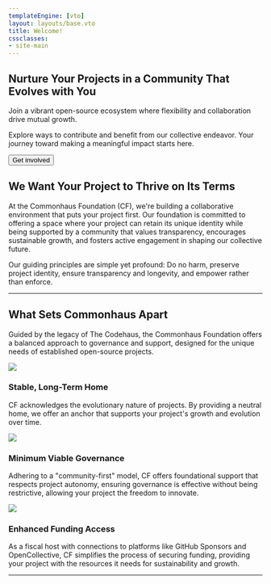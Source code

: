 ```yaml
---
templateEngine: [vto]
layout: layouts/base.vto
title: Welcome!
cssclasses: 
- site-main
---
```


<div class="hero">
  <section class="text">
    <h1>Nurture Your Projects in a Community That Evolves with You</h1>
    <div class="subhead">Join a vibrant open-source ecosystem where flexibility and collaboration drive mutual growth.</div>
    <p>
      Explore ways to contribute and benefit from our collective endeavor. Your journey toward making a meaningful impact starts here.
    </p>
    <p class="button-container"><button>Get involved</button></p>
  </section>
</div>
<!-- not hero -->
<div>

<section class="why">
  <h2>We Want Your Project to Thrive on Its Terms</h2>
  <section class="text">
    <p>
      At the Commonhaus Foundation (CF), we're building a collaborative environment that puts your project first. Our foundation is committed to offering a space where your project can retain its unique identity while being supported by a community that values transparency, encourages sustainable growth, and fosters active engagement in shaping our collective future.
    </p>
    <p>
      Our guiding principles are simple yet profound: Do no harm, preserve project identity, ensure transparency and longevity, and empower rather than enforce.
    </p>
  </section>
</section>

<hr />
  
<section class="what">
  <div>
    <h2>What Sets Commonhaus Apart</h2>
    <p>Guided by the legacy of The Codehaus, the Commonhaus Foundation offers a balanced approach to governance and support, designed for the unique needs of established open-source projects.</p>
  </div>
  <div class="cards">
    <div class="card">
      <img src="/images/home_homeburst.svg" aria-hidden="true">
      <div class="text-content">
        <h3>Stable, Long-Term Home</h3>
        <p>CF acknowledges the evolutionary nature of projects. By providing a neutral home, we offer an anchor that supports your project's growth and evolution over time.</p>
      </div>
    </div>
    <div class="card">
      <img src="/images/home_tailored.svg" aria-hidden="true">
      <div class="text-content">
        <h3>Minimum Viable Governance</h3>
        <p>Adhering to a "community-first" model, CF offers foundational support that respects project autonomy, ensuring governance is effective without being restrictive, allowing your project the freedom to innovate.</p>
      </div>
    </div>
    <div class="card">
      <img src="/images/home_access.svg" aria-hidden="true">
      <div class="text-content">
        <h3>Enhanced Funding Access</h3>
        <p>As a fiscal host with connections to platforms like GitHub Sponsors and OpenCollective, CF simplifies the process of securing funding, providing your project with the resources it needs for sustainability and growth.</p>
      </div>
    </div>
  </div>
</section>

<hr />
</div>
